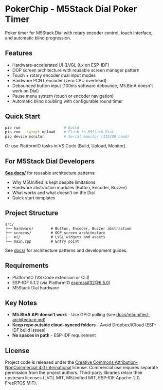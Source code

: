 # PokerChip - M5Stack Dial Poker Timer

Poker timer for M5Stack Dial with rotary encoder control, touch interface, and automatic blind progression.

## Features

- Hardware-accelerated UI (LVGL 9.x on ESP-IDF)
- OOP screen architecture with reusable screen manager pattern
- Touch + rotary encoder dual input modes
- Hardware PCNT encoder (zero CPU overhead)
- Debounced button input (100ms software debounce, M5.BtnA doesn't work on Dial)
- Pause menu system (touch or encoder navigation)
- Automatic blind doubling with configurable round timer

## Quick Start

```bash
pio run                    # Build
pio run --target upload    # Flash to M5Stack Dial
pio device monitor         # Serial monitor (115200 baud)
```

Or use PlatformIO tasks in VS Code (Build, Upload, Monitor).

## For M5Stack Dial Developers

**[See docs/](docs/)** for reusable architecture patterns:

- Why M5Unified is kept despite limitations
- Hardware abstraction modules (Button, Encoder, Buzzer)
- What works and what doesn't on the Dial
- Quick start templates

## Project Structure

```
src/
├── hardware/        # Button, Encoder, Buzzer abstraction
├── screens/         # OOP screen architecture
├── ui/              # LVGL widgets and assets
└── main.cpp         # Entry point
```

See [docs/](docs/) for architecture patterns and development guides.

## Requirements

- PlatformIO (VS Code extension or CLI)
- ESP-IDF 5.1.2 (via PlatformIO espressif32@6.5.0)
- M5Stack Dial hardware

## Key Notes

- **M5.BtnA API doesn't work** - Use GPIO polling (see [docs/m5unified-architecture.md](docs/m5unified-architecture.md))
- **Keep repo outside cloud-synced folders** - Avoid Dropbox/iCloud (ESP-IDF build issues)
- **No spaces in path** - ESP-IDF requirement

## License

Project code is released under the [Creative Commons Attribution-NonCommercial 4.0 International](LICENSE) license.
Commercial use requires separate permission from the project authors.
Third-party libraries retain their upstream licenses (LVGL MIT, M5Unified MIT, ESP-IDF Apache-2.0, FreeRTOS MIT).
